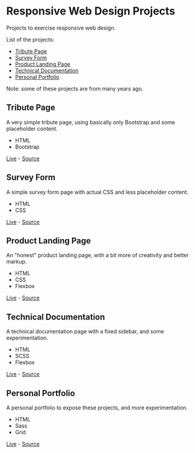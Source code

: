 # Responsive Web Design Projects

Projects to exercise responsive web design.

List of the projects:

- [Tribute Page](#tribute-page)
- [Survey Form](#survey-form)
- [Product Landing Page](#product-landing-page)
- [Technical Documentation](#technical-documentation)
- [Personal Portfolio](#personal-portfolio)

Note: some of these projects are from many years ago.

## Tribute Page

A very simple tribute page, using basically only Bootstrap and some placeholder content.

- HTML
- Bootstrap

[Live](tribute-page) - [Source](tree/main/tribute-page)

## Survey Form

A simple survey form page with actual CSS and less placeholder content.

- HTML
- CSS

[Live](survey-form) - [Source](tree/main/tribute-page)

## Product Landing Page

An "honest" product landing page, with a bit more of creativity and better markup.

- HTML
- CSS
- Flexbox

[Live](product-landing-page) - [Source](tree/main/product-landing-page)

## Technical Documentation

A technical documentation page with a fixed sidebar, and some experimentation.

- HTML
- SCSS
- Flexbox

[Live](technical-documentation) - [Source](tree/main/technical-documentation)

## Personal Portfolio

A personal portfolio to expose these projects, and more experimentation.

- HTML
- Sass
- Grid

[Live](personal-portfolio) - [Source](tree/main/personal-portfolio)